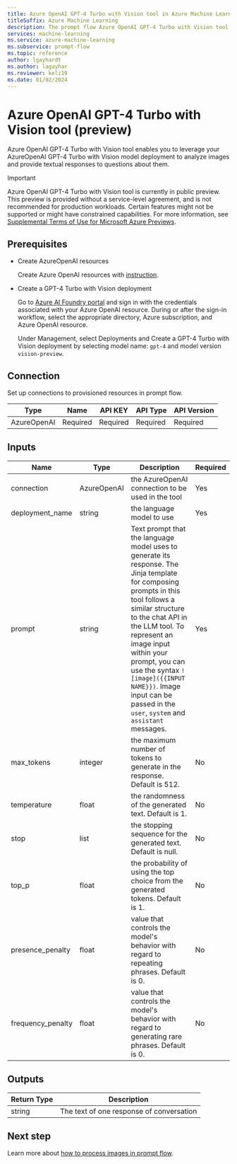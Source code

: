 ```yaml
---
title: Azure OpenAI GPT-4 Turbo with Vision tool in Azure Machine Learning prompt flow
titleSuffix: Azure Machine Learning
description: The prompt flow Azure OpenAI GPT-4 Turbo with Vision tool enables you to leverage AzureOpenAI GPT-4 Turbo with Vision model deployment to analyze images and provide textual responses to questions about them.
services: machine-learning
ms.service: azure-machine-learning
ms.subservice: prompt-flow
ms.topic: reference
author: lgayhardt
ms.author: lagayhar
ms.reviewer: keli19
ms.date: 01/02/2024
---
```


# Azure OpenAI GPT-4 Turbo with Vision tool (preview)

Azure OpenAI GPT-4 Turbo with Vision tool enables you to leverage your AzureOpenAI GPT-4 Turbo with Vision model deployment to analyze images and provide textual responses to questions about them.

> [!IMPORTANT]
> Azure OpenAI GPT-4 Turbo with Vision tool is currently in public preview. This preview is provided without a service-level agreement, and is not recommended for production workloads. Certain features might not be supported or might have constrained capabilities.
> For more information, see [Supplemental Terms of Use for Microsoft Azure Previews](https://azure.microsoft.com/support/legal/preview-supplemental-terms/).

## Prerequisites

- Create AzureOpenAI resources

    Create Azure OpenAI resources with [instruction](/azure/ai-services/openai/how-to/create-resource).

- Create a GPT-4 Turbo with Vision deployment

    Go to [Azure AI Foundry portal](https://ai.azure.com/) and sign in with the credentials associated with your Azure OpenAI resource. During or after the sign-in workflow, select the appropriate directory, Azure subscription, and Azure OpenAI resource.

    Under Management, select Deployments and Create a GPT-4 Turbo with Vision deployment by selecting model name: `gpt-4` and model version `vision-preview`.

## Connection

Set up connections to provisioned resources in prompt flow.

| Type        | Name     | API KEY  | API Type | API Version |
|-------------|----------|----------|----------|-------------|
| AzureOpenAI | Required | Required | Required | Required    |

## Inputs

| Name                   | Type        | Description                                                                                    | Required |
|------------------------|-------------|------------------------------------------------------------------------------------------------|----------|
| connection             | AzureOpenAI | the AzureOpenAI connection to be used in the tool                                              | Yes      |
| deployment\_name       | string      | the language model to use                                                                      | Yes      |
| prompt                 | string      | Text prompt that the language model uses to generate its response. The Jinja template for composing prompts in this tool follows a similar structure to the chat API in the LLM tool. To represent an image input within your prompt, you can use the syntax `![image]({{INPUT NAME}})`. Image input can be passed in the `user`, `system` and `assistant` messages.                 | Yes      |
| max\_tokens            | integer     | the maximum number of tokens to generate in the response. Default is 512.                      | No       |
| temperature            | float       | the randomness of the generated text. Default is 1.                                            | No       |
| stop                   | list        | the stopping sequence for the generated text. Default is null.                                 | No       |
| top_p                  | float       | the probability of using the top choice from the generated tokens. Default is 1.               | No       |
| presence\_penalty      | float       | value that controls the model's behavior with regard to repeating phrases. Default is 0.      | No       |
| frequency\_penalty     | float       | value that controls the model's behavior with regard to generating rare phrases. Default is 0. | No       |

## Outputs

| Return Type | Description                              |
|-------------|------------------------------------------|
| string      | The text of one response of conversation |

## Next step

Learn more about [how to process images in prompt flow](../how-to-process-image.md).